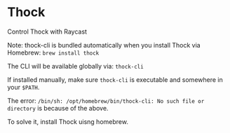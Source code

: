 # Thock

Control Thock with Raycast

Note: 
thock-cli is bundled automatically when you install Thock via Homebrew:
`brew install thock`

The CLI will be available globally via:
`thock-cli`

If installed manually, make sure  `thock-cli` is executable and somewhere in your `$PATH`.

The error:
`/bin/sh: /opt/homebrew/bin/thock-cli: No such file or directory` is because of the above.

To solve it, install Thock uisng homebrew.

